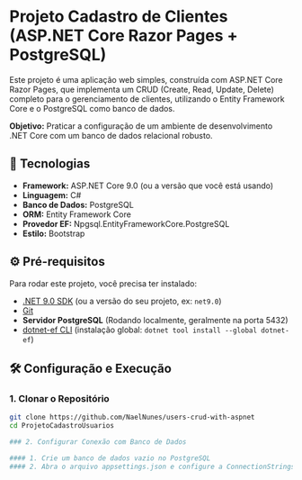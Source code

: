 # Projeto Cadastro de Clientes (ASP.NET Core Razor Pages + PostgreSQL)

Este projeto é uma aplicação web simples, construída com ASP.NET Core Razor Pages, que implementa um CRUD (Create, Read, Update, Delete) completo para o gerenciamento de clientes, utilizando o Entity Framework Core e o PostgreSQL como banco de dados.

**Objetivo:** Praticar a configuração de um ambiente de desenvolvimento .NET Core com um banco de dados relacional robusto.

## 🚀 Tecnologias

* **Framework:** ASP.NET Core 9.0 (ou a versão que você está usando)
* **Linguagem:** C#
* **Banco de Dados:** PostgreSQL
* **ORM:** Entity Framework Core
* **Provedor EF:** Npgsql.EntityFrameworkCore.PostgreSQL
* **Estilo:** Bootstrap

## ⚙️ Pré-requisitos

Para rodar este projeto, você precisa ter instalado:

* [.NET 9.0 SDK](https://dotnet.microsoft.com/download) (ou a versão do seu projeto, ex: `net9.0`)
* [Git](https://git-scm.com/downloads)
* **Servidor PostgreSQL** (Rodando localmente, geralmente na porta 5432)
* [dotnet-ef CLI](https://docs.microsoft.com/en-us/ef/core/cli/dotnet) (instalação global: `dotnet tool install --global dotnet-ef`)

## 🛠️ Configuração e Execução

### 1. Clonar o Repositório

```bash
git clone https://github.com/NaelNunes/users-crud-with-aspnet
cd ProjetoCadastroUsuarios

### 2. Configurar Conexão com Banco de Dados

#### 1. Crie um banco de dados vazio no PostgreSQL
#### 2. Abra o arquivo appsettings.json e configure a ConnectionStrings com suas credenciais de acesso:

